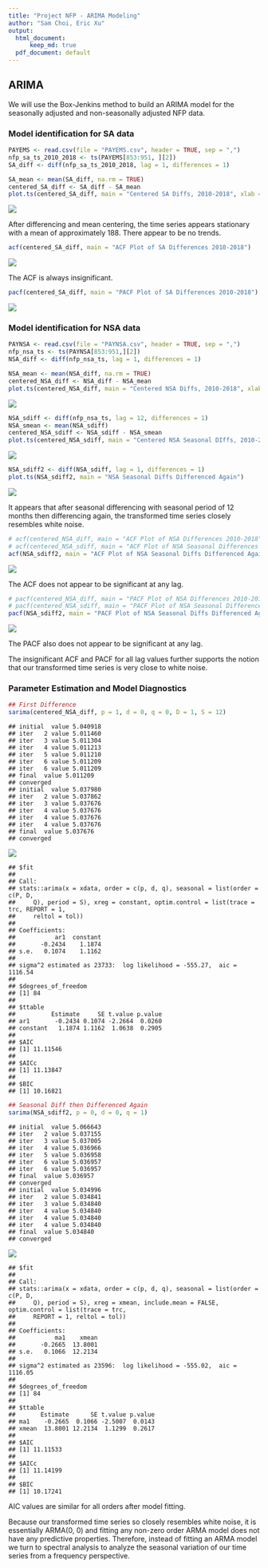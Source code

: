 ```yaml
---
title: "Project NFP - ARIMA Modeling"
author: "Sam Choi, Eric Xu"
output:
  html_document:
      keep_md: true
  pdf_document: default
---
```




## ARIMA

We will use the Box-Jenkins method to build an ARIMA model for the seasonally adjusted and non-seasonally adjusted NFP data.

### Model identification for SA data


```r
PAYEMS <- read.csv(file = "PAYEMS.csv", header = TRUE, sep = ",")
nfp_sa_ts_2010_2018 <- ts(PAYEMS[853:951, ][2])
SA_diff <- diff(nfp_sa_ts_2010_2018, lag = 1, differences = 1)

SA_mean <- mean(SA_diff, na.rm = TRUE)
centered_SA_diff <- SA_diff - SA_mean
plot.ts(centered_SA_diff, main = "Centered SA Diffs, 2010-2018", xlab = "Months (since January 2010)", ylab = "Number of Payrolls")
```

![](project-nfp-arima_files/figure-html/plot_ts_sa-1.png)<!-- -->

After differencing and mean centering, the time series appears stationary with a mean of approximately 188. There appear to be no trends.


```r
acf(centered_SA_diff, main = "ACF Plot of SA Differences 2010-2018")
```

![](project-nfp-arima_files/figure-html/plot_acf-1.png)<!-- -->

The ACF is always insignificant.


```r
pacf(centered_SA_diff, main = "PACF Plot of SA Differences 2010-2018")
```

![](project-nfp-arima_files/figure-html/plot_pacf-1.png)<!-- -->


### Model identification for NSA data


```r
PAYNSA <- read.csv(file = "PAYNSA.csv", header = TRUE, sep = ",")
nfp_nsa_ts <- ts(PAYNSA[853:951,][2])
NSA_diff <- diff(nfp_nsa_ts, lag = 1, differences = 1)

NSA_mean <- mean(NSA_diff, na.rm = TRUE)
centered_NSA_diff <- NSA_diff - NSA_mean
plot.ts(centered_NSA_diff, main = "Centered NSA Diffs, 2010-2018", xlab = "Months (since January 2010)", ylab = "Number of Payrolls")
```

![](project-nfp-arima_files/figure-html/plot_ts_nsa-1.png)<!-- -->

```r
NSA_sdiff <- diff(nfp_nsa_ts, lag = 12, differences = 1)
NSA_smean <- mean(NSA_sdiff)
centered_NSA_sdiff <- NSA_sdiff - NSA_smean
plot.ts(centered_NSA_sdiff, main = "Centered NSA Seasonal DIffs, 2010-2018", xlab = "Months (since January 2010)", ylab = "Number of Payrolls")
```

![](project-nfp-arima_files/figure-html/plot_ts_nsa-2.png)<!-- -->

```r
NSA_sdiff2 <- diff(NSA_sdiff, lag = 1, differences = 1)
plot.ts(NSA_sdiff2, main = "NSA Seasonal Diffs Differenced Again")
```

![](project-nfp-arima_files/figure-html/plot_ts_nsa-3.png)<!-- -->

It appears that after seasonal differencing with seasonal period of 12 months then differencing again, the transformed time series closely resembles white noise.



```r
# acf(centered_NSA_diff, main = "ACF Plot of NSA Differences 2010-2018")
# acf(centered_NSA_sdiff, main = "ACF Plot of NSA Seasonal Differences 2010-2018")
acf(NSA_sdiff2, main = "ACF Plot of NSA Seasonal Diffs Differenced Again")
```

![](project-nfp-arima_files/figure-html/plot_acf_nsa-1.png)<!-- -->

The ACF does not appear to be significant at any lag.



```r
# pacf(centered_NSA_diff, main = "PACF Plot of NSA Differences 2010-2018")
# pacf(centered_NSA_sdiff, main = "PACF Plot of NSA Seasonal Differences 2010-2018")
pacf(NSA_sdiff2, main = "PACF Plot of NSA Seasonal Diffs Differenced Again")
```

![](project-nfp-arima_files/figure-html/plot_pacf_nsa-1.png)<!-- -->

The PACF also does not appear to be significant at any lag.

The insignificant ACF and PACF for all lag values further supports the notion that our transformed time series is very close to white noise.


### Parameter Estimation and Model Diagnostics


```r
## First Difference
sarima(centered_NSA_diff, p = 1, d = 0, q = 0, D = 1, S = 12)
```

```
## initial  value 5.040918 
## iter   2 value 5.011460
## iter   3 value 5.011304
## iter   4 value 5.011213
## iter   5 value 5.011210
## iter   6 value 5.011209
## iter   6 value 5.011209
## final  value 5.011209 
## converged
## initial  value 5.037980 
## iter   2 value 5.037862
## iter   3 value 5.037676
## iter   4 value 5.037676
## iter   4 value 5.037676
## iter   4 value 5.037676
## final  value 5.037676 
## converged
```

![](project-nfp-arima_files/figure-html/model_fitting-1.png)<!-- -->

```
## $fit
## 
## Call:
## stats::arima(x = xdata, order = c(p, d, q), seasonal = list(order = c(P, D, 
##     Q), period = S), xreg = constant, optim.control = list(trace = trc, REPORT = 1, 
##     reltol = tol))
## 
## Coefficients:
##           ar1  constant
##       -0.2434    1.1874
## s.e.   0.1074    1.1162
## 
## sigma^2 estimated as 23733:  log likelihood = -555.27,  aic = 1116.54
## 
## $degrees_of_freedom
## [1] 84
## 
## $ttable
##          Estimate     SE t.value p.value
## ar1       -0.2434 0.1074 -2.2664  0.0260
## constant   1.1874 1.1162  1.0638  0.2905
## 
## $AIC
## [1] 11.11546
## 
## $AICc
## [1] 11.13847
## 
## $BIC
## [1] 10.16821
```

```r
## Seasonal Diff then Differenced Again
sarima(NSA_sdiff2, p = 0, d = 0, q = 1)
```

```
## initial  value 5.066643 
## iter   2 value 5.037155
## iter   3 value 5.037005
## iter   4 value 5.036966
## iter   5 value 5.036958
## iter   6 value 5.036957
## iter   6 value 5.036957
## final  value 5.036957 
## converged
## initial  value 5.034996 
## iter   2 value 5.034841
## iter   3 value 5.034840
## iter   4 value 5.034840
## iter   4 value 5.034840
## iter   4 value 5.034840
## final  value 5.034840 
## converged
```

![](project-nfp-arima_files/figure-html/model_fitting-2.png)<!-- -->

```
## $fit
## 
## Call:
## stats::arima(x = xdata, order = c(p, d, q), seasonal = list(order = c(P, D, 
##     Q), period = S), xreg = xmean, include.mean = FALSE, optim.control = list(trace = trc, 
##     REPORT = 1, reltol = tol))
## 
## Coefficients:
##           ma1    xmean
##       -0.2665  13.8001
## s.e.   0.1066  12.2134
## 
## sigma^2 estimated as 23596:  log likelihood = -555.02,  aic = 1116.05
## 
## $degrees_of_freedom
## [1] 84
## 
## $ttable
##       Estimate      SE t.value p.value
## ma1    -0.2665  0.1066 -2.5007  0.0143
## xmean  13.8001 12.2134  1.1299  0.2617
## 
## $AIC
## [1] 11.11533
## 
## $AICc
## [1] 11.14199
## 
## $BIC
## [1] 10.17241
```

AIC values are similar for all orders after model fitting.

Because our transformed time series so closely resembles white noise, it is essentially ARMA(0, 0) and fitting any non-zero order ARMA model does not have any predictive properties. Therefore, instead of fitting an ARMA model we turn to spectral analysis to analyze the seasonal variation of our time series from a frequency perspective.
